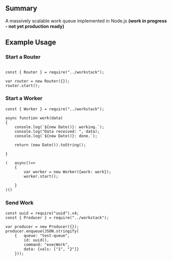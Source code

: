 ## Summary
A massively scalable work queue implemented in Node.js **(work in progress - not yet production ready)**


## Example Usage

### Start a Router
```

const { Router } = require("../workstack");

var router = new Router({});
router.start();

```


### Start a Worker
```
const { Worker } = require("../workstack");

async function work(data)
{   
    console.log(`${new Date()}: working.`);
    console.log("Data received: ", data);
    console.log(`${new Date()}: done.`);
    
    return (new Date()).toString();

}

(   async()=>
    {   
        var worker = new Worker({work: work});
        worker.start();

    }
)()

```

### Send Work
```
const uuid = require("uuid").v4;
const { Producer } = require("../workstack");

var producer = new Producer({});
producer.enqueue(JSON.stringify(
    {   queue: "test-queue",
        id: uuid(),
        command: "execWork", 
        data: {vals: ["1", "2"]}
    }));

```